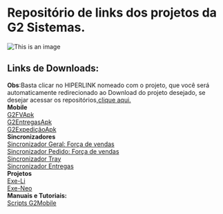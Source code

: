 # Repositório de links dos projetos da G2 Sistemas.
![This is an image](http://cloud47.p80.com.br:8080/g2mob/resources/img/g2-logo.png)

## Links de Downloads:<br/>
**Obs**:Basta clicar no HIPERLINK nomeado com o projeto, que você será automaticamente redirecionado ao Download do projeto desejado, se desejar acessar os repositórios,<a href="url">clique aqui.</a><br/>
**Mobile**<br/>
<a href="url">G2FVApk</a><br/>
<a href="url">G2EntregasApk</a><br/>
<a href="url">G2ExpediçãoApk</a><br/>
**Sincronizadores**<br/>
<a href="url">Sincronizador Geral: Força de vendas</a><br/>
<a href="url">Sincronizador Pedido: Força de vendas</a><br/>
<a href="url">Sincronizador Tray</a><br/>
<a href="url">Sincronizador Entregas</a><br/>
**Projetos**<br/>
<a href="url">Exe-Li</a><br/>
<a href="url">Exe-Neo</a><br/>
**Manuais e Tutoriais:**<br/>
<a href="url">Scripts G2Mobile</a><br/>

